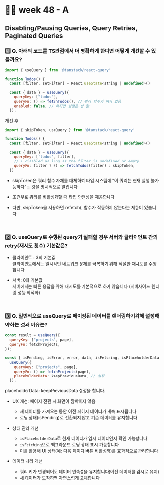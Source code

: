 # 👨‍🏫 week 48 - A

## Disabling/Pausing Queries, Query Retries, Paginated Queries

### 1️⃣ Q. 아래의 코드를 TS관점에서 더 명확하게 한다면 어떻게 개선할 수 있을까요?

```jsx
import { useQuery } from '@tanstack/react-query'

function Todos() {
  const [filter, setFilter] = React.useState<string | undefined>()

  const { data } = useQuery({
    queryKey: ["todos"],
    queryFn: () => fetchTodos(), // 쿼리 함수가 여기 있음
    enabled: false, // 하지만 실행은 안 함
  });
```

개선 후

```jsx
import { skipToken, useQuery } from '@tanstack/react-query'

function Todos() {
  const [filter, setFilter] = React.useState<string | undefined>()

  const { data } = useQuery({
    queryKey: ['todos', filter],
    // ⬇️ disabled as long as the filter is undefined or empty
    queryFn: filter ? () => fetchTodos(filter) : skipToken,
  })

```

- skipToken은 쿼리 함수 자체를 대체하여 타입 시스템에 "이 쿼리는 현재 실행 불가능하다"는 것을 명시적으로 알립니다
- 조건부로 쿼리를 비활성화할 때 타입 안전성을 제공합니다
- 다만, skipToken을 사용하면 refetch() 함수가 작동하지 않는다는 제한이 있습니다

  <br/>

### 2️⃣ Q. useQuery로 수행된 query가 실패할 경우 서버와 클라이언트 간의 retry(재시도 횟수) 기본값은?

- 클라이언트 : 3회 기본값  
  클라이언트에서는 일시적인 네트워크 문제를 극복하기 위해 적절한 재시도를 수행합니다

- 서버: 0회 기본값  
  서버에서는 빠른 응답을 위해 재시도를 기본적으로 하지 않습니다 (서버사이드 렌더링 성능 최적화)

<br/>

### 3️⃣ Q. 일반적으로 useQuery로 페이징된 데이터를 렌더링하기위해 설정해야하는 것과 이유는?

```jsx
const result = useQuery({
  queryKey: ["projects", page],
  queryFn: fetchProjects,
});
```

```jsx
const { isPending, isError, error, data, isFetching, isPlaceholderData } =
  useQuery({
    queryKey: ["projects", page],
    queryFn: () => fetchProjects(page),
    placeholderData: keepPreviousData, // 설정
  });
```

placeholderData: keepPreviousData 설정을 합니다.

- UX 개선: 페이지 전환 시 화면이 깜빡이지 않음

  - 새 데이터를 가져오는 동안 이전 페이지 데이터가 계속 표시됩니다
  - 로딩 상태(isPending)로 전환되지 않고 기존 데이터를 유지합니다

- 상태 관리 개선

  - `isPlaceholderData`로 현재 데이터가 임시 데이터인지 확인 가능합니다
  - `isFetching`으로 백그라운드 로딩 상태 표시 가능합니다
  - 이를 활용해 UI 상태(예: 다음 페이지 버튼 비활성화)를 효과적으로 관리합니다

- 데이터 처리 개선

  - 쿼리 키가 변경되어도 데이터 연속성을 유지합니다(이전 데이터를 임시로 유지)
  - 새 데이터가 도착하면 자연스럽게 교체합니다
